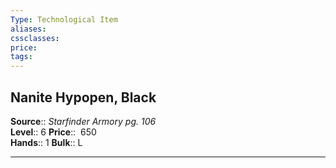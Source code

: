 ```yaml
---
Type: Technological Item
aliases:
cssclasses:
price: 
tags:
---
```

## Nanite Hypopen, Black

**Source**:: _Starfinder Armory pg. 106_  
**Level**:: 6
**Price**::  650  
**Hands**:: 1
**Bulk**:: L

---